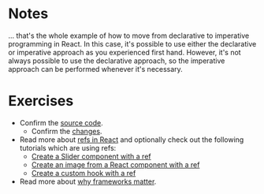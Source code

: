 # Notes

... that's the whole example of how to move from declarative to imperative programming in React. In this case, it's possible to use either the declarative or imperative approach as you experienced first hand. However, it's not always possible to use the declarative approach, so the imperative approach can be performed whenever it's necessary.

# Exercises

- Confirm the [source code](https://codesandbox.io/s/github/the-road-to-learn-react/hacker-stories/tree/2021/Imperative-React).
  - Confirm the [changes](https://github.com/the-road-to-learn-react/hacker-stories/compare/2021/React-Component-Composition...2021/Imperative-React).
- Read more about [refs in React](https://www.robinwieruch.de/react-ref/) and optionally check out the following tutorials which are using refs:
  - [Create a Slider component with a ref](https://www.robinwieruch.de/react-slider/)
  - [Create an image from a React component with a ref](https://www.robinwieruch.de/react-component-to-image/)
  - [Create a custom hook with a ref](https://www.robinwieruch.de/react-custom-hook-check-if-overflow/)
- Read more about [why frameworks matter](https://www.robinwieruch.de/why-frameworks-matter/).
